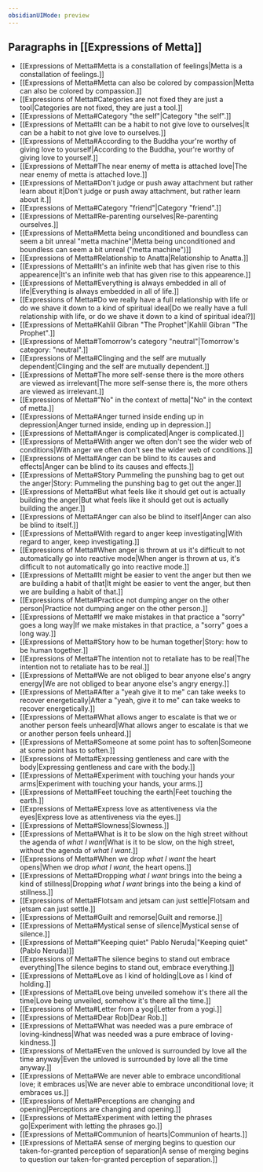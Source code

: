 ```yaml
---
obsidianUIMode: preview
---
```

## Paragraphs in [[Expressions of Metta]]
- [[Expressions of Metta#Metta is a constallation of feelings|Metta is a constallation of feelings.]]
- [[Expressions of Metta#Metta can also be colored by compassion|Metta can also be colored by compassion.]]
- [[Expressions of Metta#Categories are not fixed they are just a tool|Categories are not fixed, they are just a tool.]]
- [[Expressions of Metta#Category "the self"|Category "the self".]]
- [[Expressions of Metta#It can be a habit to not give love to ourselves|It can be a habit to not give love to ourselves.]]
- [[Expressions of Metta#According to the Buddha your're worthy of giving love to yourself|According to the Buddha, your're worthy of giving love to yourself.]]
- [[Expressions of Metta#The near enemy of metta is attached love|The near enemy of metta is attached love.]]
- [[Expressions of Metta#Don't judge or push away attachment but rather learn about it|Don't judge or push away attachment, but rather learn about it.]]
- [[Expressions of Metta#Category "friend"|Category "friend".]]
- [[Expressions of Metta#Re-parenting ourselves|Re-parenting ourselves.]]
- [[Expressions of Metta#Metta being unconditioned and boundless can seem a bit unreal "metta machine"|Metta being unconditioned and boundless can seem a bit unreal ("metta machine")]]
- [[Expressions of Metta#Relationship to Anatta|Relationship to Anatta.]]
- [[Expressions of Metta#It's an infinite web that has given rise to this appearence|It's an infinite web that has given rise to this appearence.]]
- [[Expressions of Metta#Everything is always embedded in all of life|Everything is always embedded in all of life.]]
- [[Expressions of Metta#Do we really have a full relationship with life or do we shave it down to a kind of spiritual ideal|Do we really have a full relationship with life, or do we shave it down to a kind of spiritual ideal?]]
- [[Expressions of Metta#Kahlil Gibran "The Prophet"|Kahlil Gibran "The Prophet".]]
- [[Expressions of Metta#Tomorrow's category "neutral"|Tomorrow's category: "neutral".]]
- [[Expressions of Metta#Clinging and the self are mutually dependent|Clinging and the self are mutually dependent.]]
- [[Expressions of Metta#The more self-sense there is the more others are viewed as irrelevant|The more self-sense there is, the more others are viewed as irrelevant.]]
- [[Expressions of Metta#"No" in the context of metta|"No" in the context of metta.]]
- [[Expressions of Metta#Anger turned inside ending up in depression|Anger turned inside, ending up in depression.]]
- [[Expressions of Metta#Anger is complicated|Anger is complicated.]]
- [[Expressions of Metta#With anger we often don't see the wider web of conditions|With anger we often don't see the wider web of conditions.]]
- [[Expressions of Metta#Anger can be blind to its causes and effects|Anger can be blind to its causes and effects.]]
- [[Expressions of Metta#Story Pummeling the punshing bag to get out the anger|Story: Pummeling the punshing bag to get out the anger.]]
- [[Expressions of Metta#But what feels like it should get out is actually building the anger|But what feels like it should get out is actually building the anger.]]
- [[Expressions of Metta#Anger can also be blind to itself|Anger can also be blind to itself.]]
- [[Expressions of Metta#With regard to anger keep investigating|With regard to anger, keep investigating.]]
- [[Expressions of Metta#When anger is thrown at us it's difficult to not automatically go into reactive mode|When anger is thrown at us, it's difficult to not automatically go into reactive mode.]]
- [[Expressions of Metta#It might be easier to vent the anger but then we are building a habit of that|It might be easier to vent the anger, but then we are building a habit of that.]]
- [[Expressions of Metta#Practice not dumping anger on the other person|Practice not dumping anger on the other person.]]
- [[Expressions of Metta#If we make mistakes in that practice a "sorry" goes a long way|If we make mistakes in that practice, a "sorry" goes a long way.]]
- [[Expressions of Metta#Story how to be human together|Story: how to be human together.]]
- [[Expressions of Metta#The intention not to retaliate has to be real|The intention not to retaliate has to be real.]]
- [[Expressions of Metta#We are not obliged to bear anyone else's angry energy|We are not obliged to bear anyone else's angry energy.]]
- [[Expressions of Metta#After a "yeah give it to me" can take weeks to recover energetically|After a "yeah, give it to me" can take weeks to recover energetically.]]
- [[Expressions of Metta#What allows anger to escalate is that we or another person feels unheard|What allows anger to escalate is that we or another person feels unheard.]]
- [[Expressions of Metta#Someone at some point has to soften|Someone at some point has to soften.]]
- [[Expressions of Metta#Expressing gentleness and care with the body|Expressing gentleness and care with the body.]]
- [[Expressions of Metta#Experiment with touching your hands your arms|Experiment with touching your hands, your arms.]]
- [[Expressions of Metta#Feet touching the earth|Feet touching the earth.]]
- [[Expressions of Metta#Express love as attentiveness via the eyes|Express love as attentiveness via the eyes.]]
- [[Expressions of Metta#Slowness|Slowness.]]
- [[Expressions of Metta#What is it to be slow on the high street without the agenda of _what I want_|What is it to be slow, on the high street, without the agenda of _what I want_.]]
- [[Expressions of Metta#When we drop _what I want_ the heart opens|When we drop _what I want_, the heart opens.]]
- [[Expressions of Metta#Dropping _what I want_ brings into the being a kind of stillness|Dropping _what I want_ brings into the being a kind of stillness.]]
- [[Expressions of Metta#Flotsam and jetsam can just settle|Flotsam and jetsam can just settle.]]
- [[Expressions of Metta#Guilt and remorse|Guilt and remorse.]]
- [[Expressions of Metta#Mystical sense of silence|Mystical sense  of silence.]]
- [[Expressions of Metta#"Keeping quiet" Pablo Neruda|"Keeping quiet" (Pablo Neruda)]]
- [[Expressions of Metta#The silence begins to stand out embrace everything|The silence begins to stand out, embrace everything.]]
- [[Expressions of Metta#Love as I kind of holding|Love as I kind of holding.]]
- [[Expressions of Metta#Love being unveiled somehow it's there all the time|Love being unveiled, somehow it's there all the time.]]
- [[Expressions of Metta#Letter from a yogi|Letter from a yogi.]]
- [[Expressions of Metta#Dear Rob|Dear Rob.]]
- [[Expressions of Metta#What was needed was a pure embrace of loving-kindness|What was needed was a pure embrace of loving-kindness.]]
- [[Expressions of Metta#Even the unloved is surrounded by love all the time anyway|Even the unloved is surrounded by love all the time anyway.]]
- [[Expressions of Metta#We are never able to embrace unconditional love; it embraces us|We are never able to embrace unconditional love; it embraces us.]]
- [[Expressions of Metta#Perceptions are changing and opening|Perceptions are changing and opening.]]
- [[Expressions of Metta#Experiment with letting the phrases go|Experiment with letting the phrases go.]]
- [[Expressions of Metta#Communion of hearts|Communion of hearts.]]
- [[Expressions of Metta#A sense of merging begins to question our taken-for-granted perception of separation|A sense of merging begins to question our taken-for-granted perception of separation.]]
